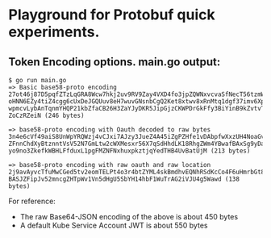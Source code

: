 # Playground for Protobuf quick experiments.

## Token Encoding options. main.go output:

```
$ go run main.go
=> Basic base58-proto encoding
27ot46j87D5pqfZTzLqGRA8Wcw7hkj2uv9RV9Zay4VXD4fo3jpZQWNxvcvaSfNecT56tzmWmwjyR2Tg\
oHNN6EZy4tiZ4cgg6cUxDeJGQUuv8eH7wuvGNsnbCgQ2Ket8xtwv8xRnMtq1dgf37imv6XpmVzo7Aki\
wpmcvLybAnTqnmYHQP21kbZfaCB26H3ZaYJyDKR5JipGjzCKWPDrGkFfy3BiYinB9kZvtvTZUiaC9n2\
ZoCzRZeiN (246 bytes)

=> base58-proto encoding with Oauth decoded to raw bytes
3n4e6cVf49aiS8UnWpYRQWzj4vCJxi7AJzy3JueZ4A45iZgPZHfe1vDAbpfwXxzUH4NoaGvhhL3oLcq\
ZFnnChdXyBtznntVsV52N7GmLtw2cWXMesxr56X7qSdHhdLK18RhgZWm4YBwafBAxSg9yDabL2jkZ1W\
yo9no3ZkefkWBHLFfduxL1pgFMZNFNxhuxpkztjqYedTHB4UvBatUjM (213 bytes)

=> base58-proto encoding with raw oauth and raw location
2j9avAyvcTfuMwCGed5tv2eomTELPt4o3r4btZYML4skBmdhvEQNhRSdKcCo4F6uHmrbGt8xbXtyrQx\
BASJZFipJv52mncgZHTpWv1Vn5dHgU5SbYH14hbF1WuTrAG2iVJU4g5Wawd (138 bytes)
```

For reference:
* The raw Base64-JSON encoding of the above is about 450 bytes
* A default Kube Service Account JWT is about 550 bytes